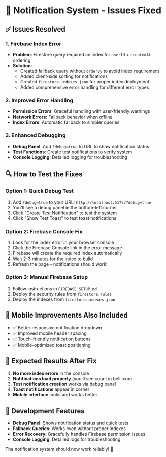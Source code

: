 # 🔧 Notification System - Issues Fixed

## ✅ Issues Resolved

### 1. **Firebase Index Error**
- **Problem**: Firestore query required an index for `userId` + `createdAt` ordering
- **Solution**: 
  - Created fallback query without `orderBy` to avoid index requirement
  - Added client-side sorting for notifications
  - Created `firestore.indexes.json` for proper index deployment
  - Added comprehensive error handling for different error types

### 2. **Improved Error Handling**
- **Permission Errors**: Graceful handling with user-friendly warnings
- **Network Errors**: Fallback behavior when offline
- **Index Errors**: Automatic fallback to simpler queries

### 3. **Enhanced Debugging**
- **Debug Panel**: Add `?debug=true` to URL to show notification status
- **Test Functions**: Create test notifications to verify system
- **Console Logging**: Detailed logging for troubleshooting

## 🔍 How to Test the Fixes

### Option 1: Quick Debug Test
1. Add `?debug=true` to your URL: `http://localhost:5173/?debug=true`
2. You'll see a debug panel in the bottom-left corner
3. Click "Create Test Notification" to test the system
4. Click "Show Test Toast" to test toast notifications

### Option 2: Firebase Console Fix
1. Look for the index error in your browser console
2. Click the Firebase Console link in the error message
3. Firebase will create the required index automatically
4. Wait 2-3 minutes for the index to build
5. Refresh the page - notifications should work!

### Option 3: Manual Firebase Setup
1. Follow instructions in `FIREBASE_SETUP.md`
2. Deploy the security rules from `firestore.rules`
3. Deploy the indexes from `firestore.indexes.json`

## 📱 Mobile Improvements Also Included

- ✅ Better responsive notification dropdown
- ✅ Improved mobile header spacing
- ✅ Touch-friendly notification buttons
- ✅ Mobile-optimized toast positioning

## 🚀 Expected Results After Fix

1. **No more index errors** in the console
2. **Notifications load properly** (you'll see count in bell icon)
3. **Test notification creation** works via debug panel
4. **Toast notifications** appear in corner
5. **Mobile interface** looks and works better

## 🔧 Development Features

- **Debug Panel**: Shows notification status and quick tests
- **Fallback Queries**: Works even without proper indexes
- **Error Recovery**: Gracefully handles Firebase permission issues
- **Console Logging**: Detailed logs for troubleshooting

The notification system should now work reliably! 🎉
